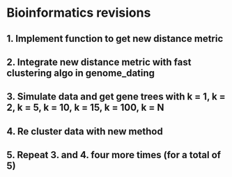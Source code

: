 # Bioinformatics revisions

## 1. Implement function to get new distance metric

## 2. Integrate new distance metric with fast clustering algo in genome_dating

## 3. Simulate data and get gene trees with k = 1, k = 2, k = 5, k = 10, k = 15, k = 100, k = N

## 4. Re cluster data with new method

## 5. Repeat 3. and 4. four more times (for a total of 5)